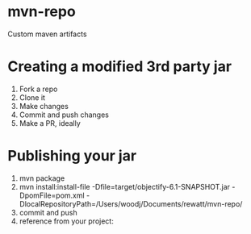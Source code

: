 # mvn-repo
Custom maven artifacts

# Creating a modified 3rd party jar

1. Fork a repo
2. Clone it
3. Make changes
4. Commit and push changes
5. Make a PR, ideally

# Publishing your jar

1. mvn package
2. mvn install:install-file -Dfile=target/objectify-6.1-SNAPSHOT.jar -DpomFile=pom.xml -DlocalRepositoryPath=/Users/woodj/Documents/rewatt/mvn-repo/
3. commit and push
4. reference from your project:

